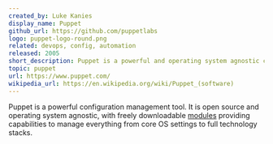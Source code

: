 ```yaml
---
created_by: Luke Kanies
display_name: Puppet
github_url: https://github.com/puppetlabs
logo: puppet-logo-round.png
related: devops, config, automation
released: 2005
short_description: Puppet is a powerful and operating system agnostic configuration management tool.
topic: puppet
url: https://www.puppet.com/
wikipedia_url: https://en.wikipedia.org/wiki/Puppet_(software)
---
```

Puppet is a powerful configuration management tool. It is open source and operating system agnostic, with freely downloadable [modules](https://forge.puppet.com) providing capabilities to manage everything from core OS settings to full technology stacks.

